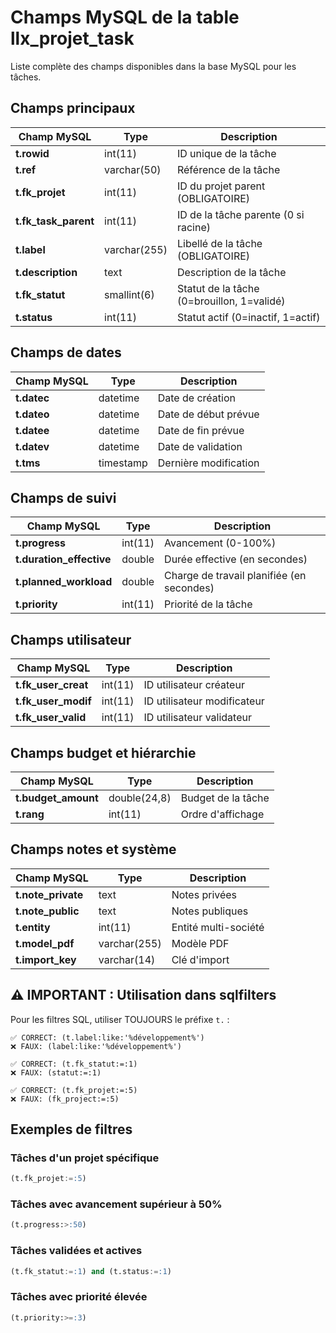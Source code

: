 # Champs MySQL de la table llx_projet_task

Liste complète des champs disponibles dans la base MySQL pour les tâches.

## Champs principaux

| Champ MySQL | Type | Description |
|------------|------|-------------|
| **t.rowid** | int(11) | ID unique de la tâche |
| **t.ref** | varchar(50) | Référence de la tâche |
| **t.fk_projet** | int(11) | ID du projet parent (OBLIGATOIRE) |
| **t.fk_task_parent** | int(11) | ID de la tâche parente (0 si racine) |
| **t.label** | varchar(255) | Libellé de la tâche (OBLIGATOIRE) |
| **t.description** | text | Description de la tâche |
| **t.fk_statut** | smallint(6) | Statut de la tâche (0=brouillon, 1=validé) |
| **t.status** | int(11) | Statut actif (0=inactif, 1=actif) |

## Champs de dates

| Champ MySQL | Type | Description |
|------------|------|-------------|
| **t.datec** | datetime | Date de création |
| **t.dateo** | datetime | Date de début prévue |
| **t.datee** | datetime | Date de fin prévue |
| **t.datev** | datetime | Date de validation |
| **t.tms** | timestamp | Dernière modification |

## Champs de suivi

| Champ MySQL | Type | Description |
|------------|------|-------------|
| **t.progress** | int(11) | Avancement (0-100%) |
| **t.duration_effective** | double | Durée effective (en secondes) |
| **t.planned_workload** | double | Charge de travail planifiée (en secondes) |
| **t.priority** | int(11) | Priorité de la tâche |

## Champs utilisateur

| Champ MySQL | Type | Description |
|------------|------|-------------|
| **t.fk_user_creat** | int(11) | ID utilisateur créateur |
| **t.fk_user_modif** | int(11) | ID utilisateur modificateur |
| **t.fk_user_valid** | int(11) | ID utilisateur validateur |

## Champs budget et hiérarchie

| Champ MySQL | Type | Description |
|------------|------|-------------|
| **t.budget_amount** | double(24,8) | Budget de la tâche |
| **t.rang** | int(11) | Ordre d'affichage |

## Champs notes et système

| Champ MySQL | Type | Description |
|------------|------|-------------|
| **t.note_private** | text | Notes privées |
| **t.note_public** | text | Notes publiques |
| **t.entity** | int(11) | Entité multi-société |
| **t.model_pdf** | varchar(255) | Modèle PDF |
| **t.import_key** | varchar(14) | Clé d'import |

## ⚠️ IMPORTANT : Utilisation dans sqlfilters

Pour les filtres SQL, utiliser TOUJOURS le préfixe `t.` :

```
✅ CORRECT: (t.label:like:'%développement%')
❌ FAUX: (label:like:'%développement%')

✅ CORRECT: (t.fk_statut:=:1)
❌ FAUX: (statut:=:1)

✅ CORRECT: (t.fk_projet:=:5)
❌ FAUX: (fk_project:=:5)
```

## Exemples de filtres

### Tâches d'un projet spécifique
```sql
(t.fk_projet:=:5)
```

### Tâches avec avancement supérieur à 50%
```sql
(t.progress:>:50)
```

### Tâches validées et actives
```sql
(t.fk_statut:=:1) and (t.status:=:1)
```

### Tâches avec priorité élevée
```sql
(t.priority:>=:3)
```
